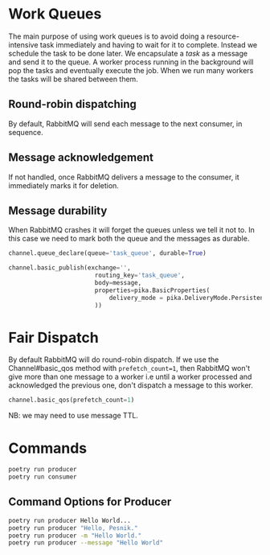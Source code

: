 # Work Queues
The main purpose of using work queues is to avoid doing a resource-intensive task
immediately and having to wait for it to complete. Instead we schedule the task
to be done later. We encapsulate a _task_ as a message and send it to the queue.
A worker process running in the background will pop the tasks and eventually
execute the job. When we run many workers the tasks will be shared between them.

## Round-robin dispatching
By default, RabbitMQ will send each message to the next consumer, in sequence.

## Message acknowledgement
If not handled, once RabbitMQ delivers a message to the consumer, it immediately
marks it for deletion.

## Message durability
When RabbitMQ crashes it will forget the queues unless we tell it not to. In this
case we need to mark both the queue and the messages as durable.

```py
channel.queue_declare(queue='task_queue', durable=True)

channel.basic_publish(exchange='',
                        routing_key='task_queue',
                        body=message,
                        properties=pika.BasicProperties(
                            delivery_mode = pika.DeliveryMode.Persistent
                        ))
```

# Fair Dispatch
By default RabbitMQ will do round-robin dispatch. If we use the Channel#basic_qos
method with `prefetch_count=1`, then RabbitMQ won't give more than one message to a
worker i.e until a worker processed and acknowledged the previous one, don't dispatch
a message to this worker.

```py
channel.basic_qos(prefetch_count=1)
```
NB: we may need to use message TTL.

# Commands
```sh
poetry run producer
poetry run consumer
```

## Command Options for Producer
```sh
poetry run producer Hello World...
poetry run producer "Hello, Pesnik."
poetry run producer -m "Hello World."
poetry run producer --message "Hello World"
```
